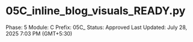 # 05C_inline_blog_visuals_READY.py

Phase: 5
Module: C
Prefix: 05C_
Status: Approved
Last Updated: July 28, 2025 7:03 PM (GMT+5:30)
